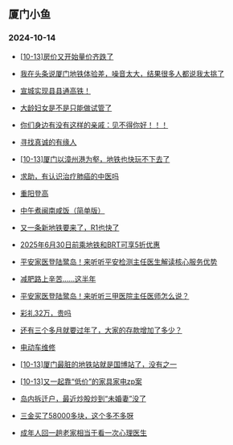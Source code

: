 ## 厦门小鱼 
### 2024-10-14

+ [[10-13]房价又开始量价齐跌了](http://bbs.xmfish.com/read-htm-tid-18250598.html)

+ [我在头条说厦门地铁体验差，噪音太大，结果很多人都说我太挑了](http://bbs.xmfish.com/read-htm-tid-18250594.html)

+ [宣城实现县县通高铁！](http://bbs.xmfish.com/read-htm-tid-18250540.html)

+ [大龄妇女是不是只能做试管了](http://bbs.xmfish.com/read-htm-tid-18250608.html)

+ [你们身边有没有这样的亲戚：见不得你好！！！](http://bbs.xmfish.com/read-htm-tid-18250603.html)

+ [寻找真诚的有缘人](http://bbs.xmfish.com/read-htm-tid-18250541.html)

+ [[10-13]厦门以漳州港为壑，地铁也快玩不下去了](http://bbs.xmfish.com/read-htm-tid-18250691.html)

+ [求助，有认识治疗肺癌的中医吗](http://bbs.xmfish.com/read-htm-tid-18250576.html)

+ [重阳登高](http://bbs.xmfish.com/read-htm-tid-18250595.html)

+ [中午煮闽南咸饭（简单版）](http://bbs.xmfish.com/read-htm-tid-18250555.html)

+ [又一条新地铁要来了，R1也快了](http://bbs.xmfish.com/read-htm-tid-18250716.html)

+ [2025年6月30日前乘地铁和BRT可享5折优惠](http://bbs.xmfish.com/read-htm-tid-18250727.html)

+ [平安家医登陆鹭岛！来听听平安检测主任医生解读核心服务优势](http://bbs.xmfish.com/read-htm-tid-18250814.html)

+ [减肥路上辛苦……这半年](http://bbs.xmfish.com/read-htm-tid-18250647.html)

+ [平安家医登陆鹭岛！来听听三甲医院主任医师怎么说？](http://bbs.xmfish.com/read-htm-tid-18250811.html)

+ [彩礼32万，贵吗](http://bbs.xmfish.com/read-htm-tid-18250750.html)

+ [还有三个多月就要过年了，大家的存款增加了多少？](http://bbs.xmfish.com/read-htm-tid-18250718.html)

+ [电动车维修](http://bbs.xmfish.com/read-htm-tid-18250605.html)

+ [[10-13]厦门最脏的地铁站就是国博站了，没有之一](http://bbs.xmfish.com/read-htm-tid-18250757.html)

+ [[10-13]又一起靠“低价”的家具家电zp案](http://bbs.xmfish.com/read-htm-tid-18250623.html)

+ [岛内拆迁户，最近炒股炒到“未婚妻”没了](http://bbs.xmfish.com/read-htm-tid-18250816.html)

+ [三金买了58000多块，这个多不多呀](http://bbs.xmfish.com/read-htm-tid-18250740.html)

+ [成年人回一趟老家相当于看一次心理医生](http://bbs.xmfish.com/read-htm-tid-18250830.html)

